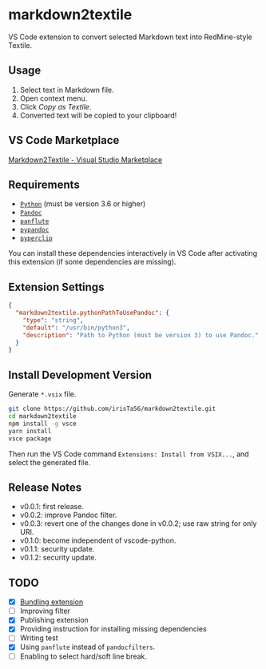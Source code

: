 # markdown2textile

VS Code extension to convert selected Markdown text into RedMine-style Textile.

## Usage

1. Select text in Markdown file.
2. Open context menu.
3. Click _Copy as Textile_.
4. Converted text will be copied to your clipboard!

## VS Code Marketplace

[Markdown2Textile - Visual Studio Marketplace](https://marketplace.visualstudio.com/items?itemName=irisTa56.markdown2textile)

## Requirements

* [`Python`](https://www.python.org/) (must be version 3.6 or higher)
* [`Pandoc`](https://github.com/jgm/pandoc)
* [`panflute`](https://github.com/sergiocorreia/panflute)
* [`pypandoc`](https://github.com/bebraw/pypandoc)
* [`pyperclip`](https://github.com/asweigart/pyperclip)

You can install these dependencies interactively in VS Code after activating this extension (if some dependencies are missing).

## Extension Settings

```json
{
  "markdown2textile.pythonPathToUsePandoc": {
    "type": "string",
    "default": "/usr/bin/python3",
    "description": "Path to Python (must be version 3) to use Pandoc."
  }
}
```

## Install Development Version

Generate `*.vsix` file.

```bash
git clone https://github.com/irisTa56/markdown2textile.git
cd markdown2textile
npm install -g vsce
yarn install
vsce package
```

Then run the VS Code command `Extensions: Install from VSIX...`, and select the generated file.

## Release Notes

* v0.0.1: first release.
* v0.0.2: improve Pandoc filter.
* v0.0.3: revert one of the changes done in v0.0.2; use raw string for only URI.
* v0.1.0: become independent of vscode-python.
* v0.1.1: security update.
* v0.1.2: security update.

## TODO

* [x] [Bundling extension](https://code.visualstudio.com/api/working-with-extensions/bundling-extension)
* [ ] Improving filter
* [x] Publishing extension
* [x] Providing instruction for installing missing dependencies
* [ ] Writing test
* [x] Using `panflute` instead of `pandocfilters`.
* [ ] Enabling to select hard/soft line break.
